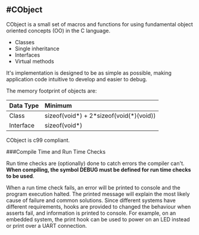 #CObject
---

CObject is a small set of macros and functions for using fundamental object oriented concepts (OO) in the C language. 

* Classes
* Single inheritance
* Interfaces
* Virtual methods

It's implementation is designed to be as simple as possible, making application code intuitive to develop and easier to debug. 

The memory footprint of objects are:

| Data Type | Minimum |
|:---|:---|
| Class | sizeof(void\*) + 2\*sizeof(void(\*)(void)) |
| Interface | sizeof(void\*) |

CObject is c99 compliant. 

###Compile Time and Run Time Checks

Run time checks are (optionally) done to catch errors the compiler can't. **When compiling, the symbol DEBUG must be defined for run time checks to be used**.

When a run time check fails, an error will be printed to console and the program execution halted. The printed message will explain the most likely cause of failure and common solutions. Since different systems have different requirements, hooks are provided to changed the behaviour when asserts fail, and information is printed to console. For example, on an embedded system, the print hook can be used to power on an LED instead or print over a UART connection.
